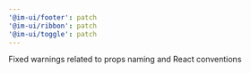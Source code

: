 ```yaml
---
'@im-ui/footer': patch
'@im-ui/ribbon': patch
'@im-ui/toggle': patch
---
```


Fixed warnings related to props naming and React conventions